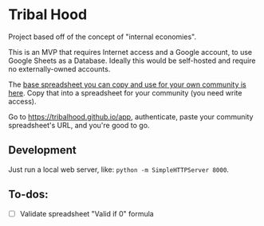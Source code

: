 # Tribal Hood

Project based off of the concept of "internal economies".

This is an MVP that requires Internet access and a Google account, to use Google Sheets as a Database. Ideally this would be self-hosted and require no externally-owned accounts.

The [base spreadsheet you can copy and use for your own community is here](https://docs.google.com/spreadsheets/d/1Ev0YblqAwWxph6bULRVjzaoZTmr6GXEoX9Vbc-kZAbE/edit#gid=1367513840). Copy that into a spreadsheet for your community (you need write access).

Go to https://tribalhood.github.io/app, authenticate, paste your community spreadsheet's URL, and you're good to go.

## Development

Just run a local web server, like: `python -m SimpleHTTPServer 8000`.


## To-dos:

- [ ] Validate spreadsheet "Valid if 0" formula
